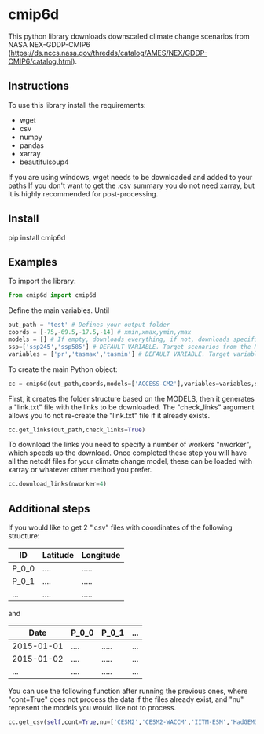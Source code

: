 # cmip6d

This python library downloads downscaled climate change scenarios from NASA NEX-GDDP-CMIP6 (https://ds.nccs.nasa.gov/thredds/catalog/AMES/NEX/GDDP-CMIP6/catalog.html).

## Instructions
To use this library install the requirements:

* wget
* csv
* numpy
* pandas
* xarray
* beautifulsoup4

If you are using windows, wget needs to be downloaded and added to your paths
If you don't want to get the .csv summary you do not need xarray, but it is highly recommended for post-processing.

## Install

pip install cmip6d

## Examples

To import the library:

```python
from cmip6d import cmip6d
```
Define the main variables. Until 
```python
out_path = 'test' # Defines your output folder
coords = [-75,-69.5,-17.5,-14] # xmin,xmax,ymin,ymax
models = [] # If empty, downloads everything, if not, downloads specified packages
ssp=['ssp245','ssp585'] # DEFAULT VARIABLE. Target scenarios from the NASA server
variables = ['pr','tasmax','tasmin'] # DEFAULT VARIABLE. Target variables from the NASA server
```
To create the main Python object:
```python
cc = cmip6d(out_path,coords,models=['ACCESS-CM2'],variables=variables,ssp=ssp)
```
First, it creates the folder structure based on the MODELS, then it generates a "link.txt" file with the links to be downloaded. The "check_links" argument allows you to not re-create the "link.txt" file if it already exists.
```python
cc.get_links(out_path,check_links=True)
```
To download the links you need to specify a number of workers "nworker", which speeds up the download. Once completed these step you will have all the netcdf files for your climate change model, these can be loaded with xarray or whatever other method you prefer.
```python
cc.download_links(nworker=4)
```
## Additional steps
If you would like to get 2 ".csv" files with coordinates of the following structure:

| ID    | Latitude | Longitude |
| ----  | -------- | --------- |
| P_0_0 |  ....    |  .....    |
| P_0_1 |  ....    |  .....    |
|  ...  |  ....    |  .....    |

and

| Date       | P_0_0 | P_0_1 | ... |
| ---------  | ----- | ----- |---- |
| 2015-01-01 |  .... | ..... | ... |
| 2015-01-02 |  .... | ..... | ... |
| ...        |  .... | ..... | ... |

You can use the following function after running the previous ones, where "cont=True" does not process the data if the files already exist, and "nu" represent the models you would like not to process.
```python
cc.get_csv(self,cont=True,nu=['CESM2','CESM2-WACCM','IITM-ESM','HadGEM3-GC31-MM'])
```